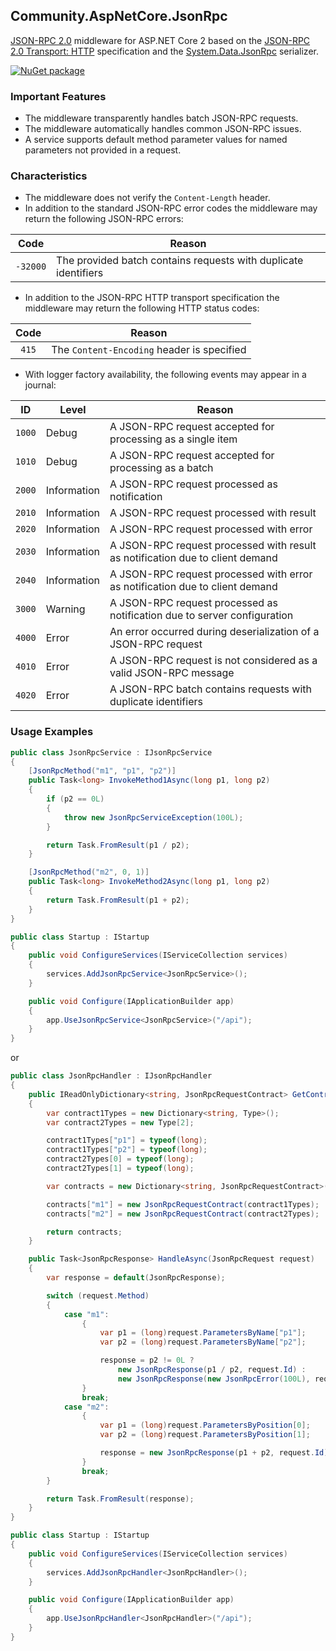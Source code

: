 ## Community.AspNetCore.JsonRpc

[JSON-RPC 2.0](http://www.jsonrpc.org/specification) middleware for ASP.NET Core 2 based on the [JSON-RPC 2.0 Transport: HTTP](https://www.simple-is-better.org/json-rpc/transport_http.html) specification and the [System.Data.JsonRpc](https://www.nuget.org/packages/System.Data.JsonRpc)
 serializer.

[![NuGet package](https://img.shields.io/nuget/v/Community.AspNetCore.JsonRpc.svg?style=flat-square)](https://www.nuget.org/packages/Community.AspNetCore.JsonRpc)

### Important Features

- The middleware transparently handles batch JSON-RPC requests.
- The middleware automatically handles common JSON-RPC issues.
- A service supports default method parameter values for named parameters not provided in a request.

### Characteristics

- The middleware does not verify the `Content-Length` header.
- In addition to the standard JSON-RPC error codes the middleware may return the following JSON-RPC errors:

Code | Reason
:---: | ---
`-32000` | The provided batch contains requests with duplicate identifiers

- In addition to the JSON-RPC HTTP transport specification the middleware may return the following HTTP status codes:

Code | Reason
:---: | ---
`415` | The `Content-Encoding` header is specified

- With logger factory availability, the following events may appear in a journal:

ID | Level | Reason
:---: | --- | ---
`1000` | Debug | A JSON-RPC request accepted for processing as a single item
`1010` | Debug | A JSON-RPC request accepted for processing as a batch
`2000` | Information | A JSON-RPC request processed as notification
`2010` | Information | A JSON-RPC request processed with result
`2020` | Information | A JSON-RPC request processed with error
`2030` | Information | A JSON-RPC request processed with result as notification due to client demand
`2040` | Information | A JSON-RPC request processed with error as notification due to client demand
`3000` | Warning | A JSON-RPC request processed as notification due to server configuration
`4000` | Error | An error occurred during deserialization of a JSON-RPC request
`4010` | Error | A JSON-RPC request is not considered as a valid JSON-RPC message
`4020` | Error | A JSON-RPC batch contains requests with duplicate identifiers

### Usage Examples

```cs
public class JsonRpcService : IJsonRpcService
{
    [JsonRpcMethod("m1", "p1", "p2")]
    public Task<long> InvokeMethod1Async(long p1, long p2)
    {
        if (p2 == 0L)
        {
            throw new JsonRpcServiceException(100L);
        }

        return Task.FromResult(p1 / p2);
    }

    [JsonRpcMethod("m2", 0, 1)]
    public Task<long> InvokeMethod2Async(long p1, long p2)
    {
        return Task.FromResult(p1 + p2);
    }
}

public class Startup : IStartup
{
    public void ConfigureServices(IServiceCollection services)
    {
        services.AddJsonRpcService<JsonRpcService>();
    }

    public void Configure(IApplicationBuilder app)
    {
        app.UseJsonRpcService<JsonRpcService>("/api");
    }
}
```
or
```cs
public class JsonRpcHandler : IJsonRpcHandler
{
    public IReadOnlyDictionary<string, JsonRpcRequestContract> GetContracts()
    {
        var contract1Types = new Dictionary<string, Type>();
        var contract2Types = new Type[2];

        contract1Types["p1"] = typeof(long);
        contract1Types["p2"] = typeof(long);
        contract2Types[0] = typeof(long);
        contract2Types[1] = typeof(long);

        var contracts = new Dictionary<string, JsonRpcRequestContract>();

        contracts["m1"] = new JsonRpcRequestContract(contract1Types);
        contracts["m2"] = new JsonRpcRequestContract(contract2Types);

        return contracts;
    }

    public Task<JsonRpcResponse> HandleAsync(JsonRpcRequest request)
    {
        var response = default(JsonRpcResponse);

        switch (request.Method)
        {
            case "m1":
                {
                    var p1 = (long)request.ParametersByName["p1"];
                    var p2 = (long)request.ParametersByName["p2"];

                    response = p2 != 0L ?
                        new JsonRpcResponse(p1 / p2, request.Id) :
                        new JsonRpcResponse(new JsonRpcError(100L), request.Id);
                }
                break;
            case "m2":
                {
                    var p1 = (long)request.ParametersByPosition[0];
                    var p2 = (long)request.ParametersByPosition[1];

                    response = new JsonRpcResponse(p1 + p2, request.Id);
                }
                break;
        }

        return Task.FromResult(response);
    }
}

public class Startup : IStartup
{
    public void ConfigureServices(IServiceCollection services)
    {
        services.AddJsonRpcHandler<JsonRpcHandler>();
    }

    public void Configure(IApplicationBuilder app)
    {
        app.UseJsonRpcHandler<JsonRpcHandler>("/api");
    }
}
```